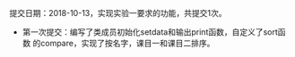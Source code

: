 提交日期：2018-10-13，实现实验一要求的功能，共提交1次。
 + 第一次提交：编写了类成员初始化setdata和输出print函数，自定义了sort函数
    的compare，实现了按名字，课目一和课目二排序。
